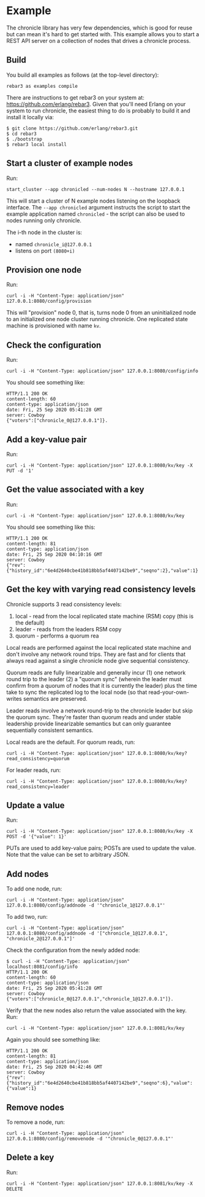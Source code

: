 # Example

The chronicle library has very few dependencies, which is good for reuse but
can mean it's hard to get started with. This example allows you to start a
REST API server on a collection of nodes that drives a chronicle process.

## Build

You build all examples as follows (at the top-level directory):

`rebar3 as examples compile`

There are instructions to get rebar3 on your system at: https://github.com/erlang/rebar3.
Given that you'll need Erlang on your system to run chronicle, the easiest
thing to do is probably to build it and install it locally via:

```
$ git clone https://github.com/erlang/rebar3.git
$ cd rebar3
$ ./bootstrap
$ rebar3 local install
```

## Start a cluster of example nodes

Run:

`start_cluster --app chronicled --num-nodes N --hostname 127.0.0.1`

This will start a cluster of N example nodes listening on the loopback
interface. The `--app chronicled` argument instructs the script to start the
example application named `chronicled` - the script can also be used to nodes
running only chronicle.

The i-th node in the cluster is:
- named `chronicle_i@127.0.0.1`
- listens on port `(8080+i)`

## Provision one node

Run:

`curl -i -H "Content-Type: application/json" 127.0.0.1:8080/config/provision`

This will "provision" node 0, that is, turns node 0 from an uninitialized node
to an initialized one node cluster running chronicle. One replicated state
machine is provisioned with name `kv`.

## Check the configuration

Run:

`curl -i -H "Content-Type: application/json" 127.0.0.1:8080/config/info`

You should see something like:

```
HTTP/1.1 200 OK
content-length: 60
content-type: application/json
date: Fri, 25 Sep 2020 05:41:28 GMT
server: Cowboy
{"voters":["chronicle_0@127.0.0.1"]}.
```

## Add a key-value pair

Run:

`curl -i -H "Content-Type: application/json" 127.0.0.1:8080/kv/key -X PUT -d '1'`


## Get the value associated with a key

Run:

`curl -i -H "Content-Type: application/json" 127.0.0.1:8080/kv/key`

You should see something like this:

```
HTTP/1.1 200 OK
content-length: 81
content-type: application/json
date: Fri, 25 Sep 2020 04:10:16 GMT
server: Cowboy
{"rev":{"history_id":"6e4d2640cbe41b818bb5af4407142be9","seqno":2},"value":1}
```

## Get the key with varying read consistency levels

Chronicle supports 3 read consistency levels:

1. local - read from the local replicated state machine (RSM) copy (this is
   the default)
2. leader - reads from the leaders RSM copy
3. quorum - performs a quorum rea

Local reads are performed against the local replicated state machine and don't
involve any network round trips. They are fast and for clients that always
read against a single chronicle node give sequential consistency.

Quorum reads are fully linearizable and generally incur (1) one network round
trip to the leader (2) a "quorum sync" (wherein the leader must confirm from a
quorum of nodes that it is currently the leader) plus the time take to sync the
replicated log to the local node (so that read-your-own-writes semantics are
preserved.

Leader reads involve a network round-trip to the chronicle leader but skip the
quorum sync. They're faster than quorum reads and under stable leadership
provide linearizable semantics but can only guarantee sequentially consistent
semantics.

Local reads are the default. For quorum reads, run:

    curl -i -H "Content-Type: application/json" 127.0.0.1:8080/kv/key?read_consistency=quorum

For leader reads, run:

    curl -i -H "Content-Type: application/json" 127.0.0.1:8080/kv/key?read_consistency=leader

## Update a value

Run:

`curl -i -H "Content-Type: application/json" 127.0.0.1:8080/kv/key -X POST -d '{"value": 1}'`

PUTs are used to add key-value pairs; POSTs are used to update the value. Note
that the value can be set to arbitrary JSON.


## Add nodes

To add one node, run:

`curl -i -H "Content-Type: application/json" 127.0.0.1:8080/config/addnode -d '"chronicle_1@127.0.0.1"'`

To add two, run:

`curl -i -H "Content-Type: application/json" 127.0.0.1:8080/config/addnode
         -d '["chronicle_1@127.0.0.1", "chronicle_2@127.0.0.1"]'`

Check the configuration from the newly added node:

```
$ curl -i -H "Content-Type: application/json" localhost:8081/config/info
HTTP/1.1 200 OK
content-length: 60
content-type: application/json
date: Fri, 25 Sep 2020 05:41:28 GMT
server: Cowboy
{"voters":["chronicle_0@127.0.0.1","chronicle_1@127.0.0.1"]}.
```

Verify that the new nodes also return the value associated with the key. Run:


`curl -i -H "Content-Type: application/json" 127.0.0.1:8081/kv/key`

Again you should see something like:

```
HTTP/1.1 200 OK
content-length: 81
content-type: application/json
date: Fri, 25 Sep 2020 04:42:46 GMT
server: Cowboy
{"rev":{"history_id":"6e4d2640cbe41b818bb5af4407142be9","seqno":6},"value":{"value":1}
```

## Remove nodes

To remove a node, run:

`curl -i -H "Content-Type: application/json" 127.0.0.1:8080/config/removenode
         -d '"chronicle_0@127.0.0.1"'`

## Delete a key

Run:

`curl -i -H "Content-Type: application/json" 127.0.0.1:8081/kv/key -X DELETE`
